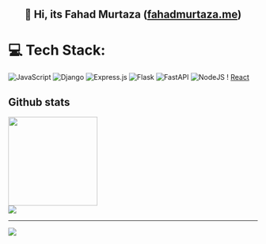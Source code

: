 <h2 align="center"> 👋 Hi, its <b>Fahad Murtaza</b> (<a href="//fahadmurtaza.me">fahadmurtaza.me</a>) </h2> 




# 💻 Tech Stack:

![JavaScript](https://img.shields.io/badge/javascript-%23323330.svg?style=for-the-badge&logo=javascript&logoColor=%23F7DF1E) 
![Django](https://img.shields.io/badge/django-%23092E20.svg?style=for-the-badge&logo=django&logoColor=white) 
![Express.js](https://img.shields.io/badge/express.js-%23404d59.svg?style=for-the-badge&logo=express&logoColor=%2361DAFB) 
![Flask](https://img.shields.io/badge/flask-%23000.svg?style=for-the-badge&logo=flask&logoColor=white) 
![FastAPI](https://img.shields.io/badge/FastAPI-005571?style=for-the-badge&logo=fastapi) 
![NodeJS](https://img.shields.io/badge/node.js-6DA55F?style=for-the-badge&logo=node.js&logoColor=white) !
[React](https://img.shields.io/badge/react-%2320232a.svg?style=for-the-badge&logo=react&logoColor=%2361DAFB) 

<h2 align="left">Github stats</h2>
<p align="left">
  <a href="https://github.com/VendattaRG">
  <img height="180em" src="https://github-readme-stats-eight-theta.vercel.app/api?username=vendattaRG&show_icons=true&theme=vue-dark&include_all_commits=true&count_private=true"/>
  <br/>
  <img src="https://github-readme-stats-eight-theta.vercel.app/api/top-langs/?username=vendattarg&langs_count=10&theme=vue-dark"/>
  </a>
</p>


---
[![](https://visitcount.itsvg.in/api?id=Xerop79int&icon=0&color=0)](https://visitcount.itsvg.in)


<!-- Proudly created with GPRM ( https://gprm.itsvg.in ) -->
